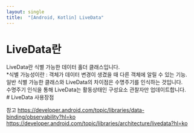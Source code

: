 ```yaml
---
layout: single
title:  "[Android, Kotlin] LiveData"
---
```


# LiveData란
<div>LiveData란 식별 가능한 데이터 홀더 클래스입니다.</div>
<div>*식별 가능성이란 : 객체가 데이터 변경이 생겼을 때 다른 객체에 알릴 수 있는 기능.   </div>

<div>
  일반 식별 가능한 클래스와 LiveData의 차이점은 수명주기를 인식하는 것입니다.
</div>
<div>
  수명주기 인식을 통해 LiveData는 활동상태인 구성요소 관찰자만 업데이트합니다.
</div>
<div></div>
<div>

</div>
# LiveData 사용장점



참고
https://developer.android.com/topic/libraries/data-binding/observability?hl=ko
https://developer.android.com/topic/libraries/architecture/livedata?hl=ko
